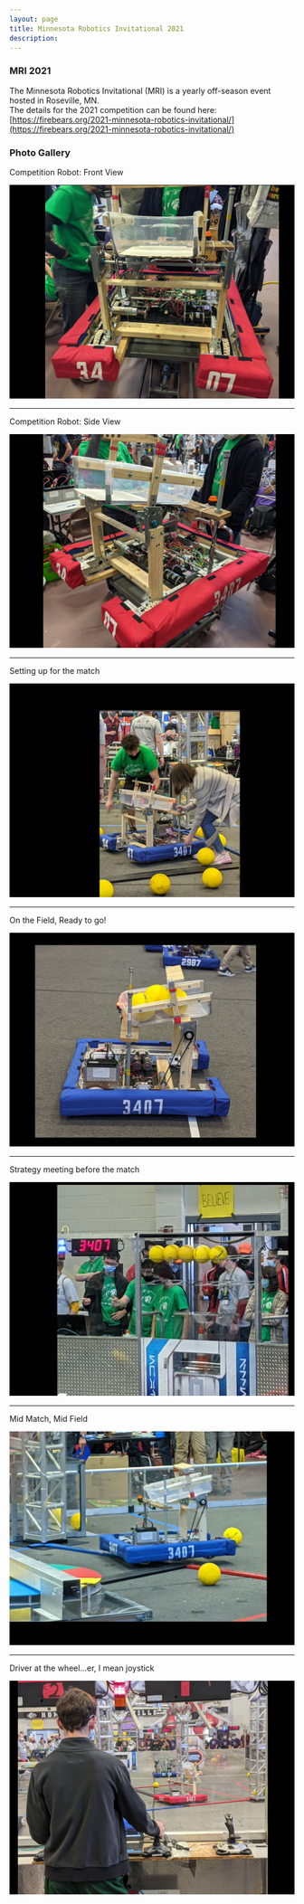 ```yaml
---
layout: page
title: Minnesota Robotics Invitational 2021
description: 
---
```


### MRI 2021

The Minnesota Robotics Invitational (MRI) is a yearly off-season event hosted in Roseville, MN.  
The details for the 2021 competition can be found here: [https://firebears.org/2021-minnesota-robotics-invitational/](https://firebears.org/2021-minnesota-robotics-invitational/)


### Photo Gallery

Competition Robot: Front View

![Front View](../assets/images/MRI2021/MRI2021_FrontView.jpg)

---

Competition Robot: Side View

![Side View](../assets/images/MRI2021/MRI2021_SideView.jpg)

---

Setting up for the match

![Setting up the robot](../assets/images/MRI2021/MRI2021_SettingUp.jpg)

---

On the Field, Ready to go!

![At the Starting line](../assets/images/MRI2021/MRI2021_OnTheField.jpg)

---

Strategy meeting before the match

![Team Strategy Meeting](../assets/images/MRI2021/MRI2021_TeamDriving.jpg)

---

Mid Match, Mid Field

![Mid Match](../assets/images/MRI2021/MRI2021_MidMatch.jpg)

---

Driver at the wheel...er, I mean joystick

![Robot Driving](../assets/images/MRI2021/MRI2021_Driving.jpg)
